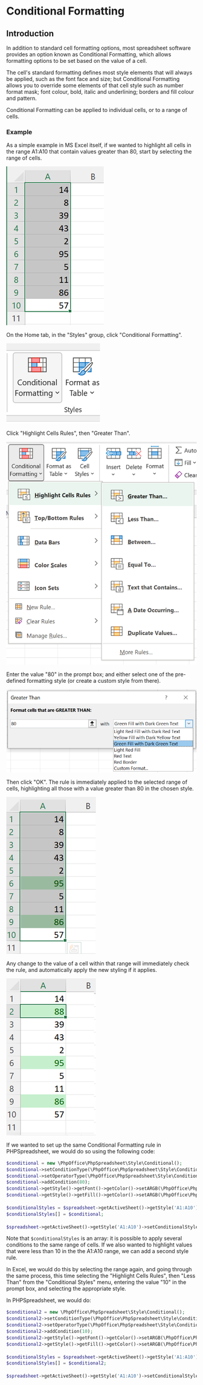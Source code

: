 # Conditional Formatting

## Introduction

In addition to standard cell formatting options, most spreadsheet software provides an option known as Conditional Formatting, which allows formatting options to be set based on the value of a cell.

The cell's standard formatting defines most style elements that will always be applied, such as the font face and size; but Conditional Formatting allows you to override some elements of that cell style such as number format mask; font colour, bold, italic and underlining; borders and fill colour and pattern.

Conditional Formatting can be applied to individual cells, or to a range of cells.

### Example

As a simple example in MS Excel itself, if we wanted to highlight all cells in the range A1:A10 that contain values greater than 80, start by selecting the range of cells.

![11-01-CF-Simple-Select-Range.png](./images/11-01-CF-Simple-Select-Range.png)

On the Home tab, in the "Styles" group, click "Conditional Formatting".

![11-02-CF-Simple-Tab.png](./images/11-02-CF-Simple-Tab.png)

Click "Highlight Cells Rules", then "Greater Than".

![11-03-CF-Simple-CellIs-GreaterThan.png](./images/11-03-CF-Simple-CellIs-GreaterThan.png)

Enter the value "80" in the prompt box; and either select one of the pre-defined formatting style (or create a custom style from there).

![11-04-CF-Simple-CellIs-Value-and-Style.png](./images/11-04-CF-Simple-CellIs-Value-and-Style.png)

Then click "OK". The rule is immediately applied to the selected range of cells, highlighting all those with a value greater than 80 in the chosen style.

![11-05-CF-Simple-CellIs-Highlighted.png](./images/11-05-CF-Simple-CellIs-Highlighted.png)

Any change to the value of a cell within that range will immediately check the rule, and automatically apply the new styling if it applies.

![11-06-CF-Simple-Cell-Value-Change.png](./images/11-06-CF-Simple-Cell-Value-Change.png)

If we wanted to set up the same Conditional Formatting rule in PHPSpreadsheet, we would do so using the following code:

```php
$conditional = new \PhpOffice\PhpSpreadsheet\Style\Conditional();
$conditional->setConditionType(\PhpOffice\PhpSpreadsheet\Style\Conditional::CONDITION_CELLIS);
$conditional->setOperatorType(\PhpOffice\PhpSpreadsheet\Style\Conditional::OPERATOR_GREATERTHAN);
$conditional->addCondition(80);
$conditional->getStyle()->getFont()->getColor()->setARGB(\PhpOffice\PhpSpreadsheet\Style\Color::COLOR_DARKGREEN);
$conditional->getStyle()->getFill()->getColor()->setARGB(\PhpOffice\PhpSpreadsheet\Style\Color::COLOR_GREEN);

$conditionalStyles = $spreadsheet->getActiveSheet()->getStyle('A1:A10')->getConditionalStyles();
$conditionalStyles[] = $conditional;

$spreadsheet->getActiveSheet()->getStyle('A1:A10')->setConditionalStyles($conditionalStyles);
```

Note that `$conditionalStyles` is an array: it is possible to apply several conditions to the same range of cells. If we also wanted to highlight values that were less than 10 in the the A1:A10 range, we can add a second style rule.

In Excel, we would do this by selecting the range again, and going through the same process, this time selecting the "Highlight Cells Rules", then "Less Than" from the "Conditional Styles" menu, entering the value "10" in the prompt box, and selecting the appropriate style.

In PHPSpreadsheet, we would do:

```php
$conditional2 = new \PhpOffice\PhpSpreadsheet\Style\Conditional();
$conditional2->setConditionType(\PhpOffice\PhpSpreadsheet\Style\Conditional::CONDITION_CELLIS);
$conditional2->setOperatorType(\PhpOffice\PhpSpreadsheet\Style\Conditional::OPERATOR_LESSTHAN);
$conditional2->addCondition(10);
$conditional2->getStyle()->getFont()->getColor()->setARGB(\PhpOffice\PhpSpreadsheet\Style\Color::COLOR_DARKRED);
$conditional2->getStyle()->getFill()->getColor()->setARGB(\PhpOffice\PhpSpreadsheet\Style\Color::COLOR_RED);

$conditionalStyles = $spreadsheet->getActiveSheet()->getStyle('A1:A10')->getConditionalStyles();
$conditionalStyles[] = $conditional2;

$spreadsheet->getActiveSheet()->getStyle('A1:A10')->setConditionalStyles($conditionalStyles);
```
